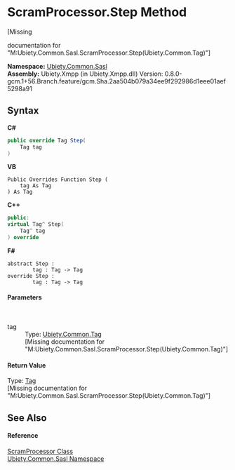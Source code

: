# ScramProcessor.Step Method 
 

\[Missing <summary> documentation for "M:Ubiety.Common.Sasl.ScramProcessor.Step(Ubiety.Common.Tag)"\]

**Namespace:**&nbsp;<a href="cd4c5a69-1ab4-14a6-950f-4a758c4f8386">Ubiety.Common.Sasl</a><br />**Assembly:**&nbsp;Ubiety.Xmpp (in Ubiety.Xmpp.dll) Version: 0.8.0-gcm.1+56.Branch.feature/gcm.Sha.2aa504b079a34ee9f292986d1eee01aef5298a91

## Syntax

**C#**<br />
``` C#
public override Tag Step(
	Tag tag
)
```

**VB**<br />
``` VB
Public Overrides Function Step ( 
	tag As Tag
) As Tag
```

**C++**<br />
``` C++
public:
virtual Tag^ Step(
	Tag^ tag
) override
```

**F#**<br />
``` F#
abstract Step : 
        tag : Tag -> Tag 
override Step : 
        tag : Tag -> Tag 
```


#### Parameters
&nbsp;<dl><dt>tag</dt><dd>Type: <a href="aeb92aed-6e13-96e4-f864-d26234a205c1">Ubiety.Common.Tag</a><br />\[Missing <param name="tag"/> documentation for "M:Ubiety.Common.Sasl.ScramProcessor.Step(Ubiety.Common.Tag)"\]</dd></dl>

#### Return Value
Type: <a href="aeb92aed-6e13-96e4-f864-d26234a205c1">Tag</a><br />\[Missing <returns> documentation for "M:Ubiety.Common.Sasl.ScramProcessor.Step(Ubiety.Common.Tag)"\]

## See Also


#### Reference
<a href="0b7b7bfd-434c-03e5-50db-fb12e68f7434">ScramProcessor Class</a><br /><a href="cd4c5a69-1ab4-14a6-950f-4a758c4f8386">Ubiety.Common.Sasl Namespace</a><br />